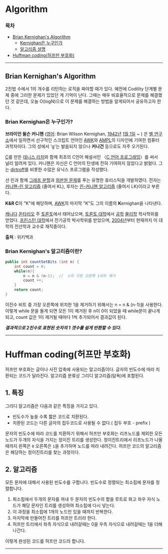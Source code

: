 # Algorithm

### 목차

- [Brian Kernighan's Algorithm](#brian-kernighan's-algorithm)
  - [Kernighan은 누구인가](#brian-kernighan's-algorithm은-누구인가?)
  - [알고리즘 설명](#brian-kernighan's-알고리즘이란?)
- [Huffman coding(허프만 부호화)](#huffman_coding(허프만_부호화))



---

## Brian Kernighan's Algorithm

2진법 수에서 1의 개수를 리턴하는 로직을 짜야할 때가 있다. 예전에 Codility 단계별 문제 중에 그러한 문제가 있었던 게 기억이 난다. 그때는 매우 비효율적으로 문제를 해결했던 것 같은데, 오늘 O(logN)으로 이 문제를 해결하는 방법을 알게되어서 공유하고자 한다. 

### Brian Kernighan은 누구인가?

**브라이언 윌슨 커니핸** ([영어](https://ko.wikipedia.org/wiki/%EC%98%81%EC%96%B4): Brian Wilson Kernighan, [1942년](https://ko.wikipedia.org/wiki/1942%EB%85%84) [1월 1일](https://ko.wikipedia.org/wiki/1%EC%9B%94_1%EC%9D%BC) ~ ) 은 [벨 연구소](https://ko.wikipedia.org/wiki/%EB%B2%A8_%EC%97%B0%EA%B5%AC%EC%86%8C)에서 일하면서 선구적인 스크립트 언어인 [AWK](https://ko.wikipedia.org/wiki/AWK)와 [AMPL](https://ko.wikipedia.org/w/index.php?title=AMPL&action=edit&redlink=1)의 디자인에 기여한 컴퓨터 과학자이다. 그의 성에서 'g'는 발음되지 않으나 **커니건** 등으로도 자주 오기된다.

[C](https://ko.wikipedia.org/wiki/C_(%ED%94%84%EB%A1%9C%EA%B7%B8%EB%9E%98%EB%B0%8D_%EC%96%B8%EC%96%B4))를 만든 [데니스 리치](https://ko.wikipedia.org/wiki/%EB%8D%B0%EB%8B%88%EC%8A%A4_%EB%A6%AC%EC%B9%98)와 함께 최초의 C언어 해설서인 〈[C 언어 프로그래밍](https://ko.wikipedia.org/w/index.php?title=C_(%ED%94%84%EB%A1%9C%EA%B7%B8%EB%9E%98%EB%B0%8D_%EC%96%B8%EC%96%B4)_(%EC%B1%85)&action=edit&redlink=1)〉를 써서 널리 알려져 있다. 커니핸은 자신은 C 언어의 탄생에 전혀 기여하지 않았다고 밝혔다. 그는 [dirtroff](https://ko.wikipedia.org/w/index.php?title=Dirtroff&action=edit&redlink=1)를 비롯한 수많은 유닉스 프로그램을 작성했다.

선 린과 함께 [그래프 분할](https://ko.wikipedia.org/wiki/%EA%B7%B8%EB%9E%98%ED%94%84_%EB%B6%84%ED%95%A0)과 [외판원 문제](https://ko.wikipedia.org/wiki/%EC%99%B8%ED%8C%90%EC%9B%90_%EB%AC%B8%EC%A0%9C)를 푸는 유명한 휴리스틱을 개발하였다. 전자는 [커니핸-린 알고리즘](https://ko.wikipedia.org/w/index.php?title=%EC%BB%A4%EB%8B%88%ED%95%B8-%EB%A6%B0_%EC%95%8C%EA%B3%A0%EB%A6%AC%EC%A6%98&action=edit&redlink=1) (줄여서 KL), 후자는 [린-커니핸 알고리즘](https://ko.wikipedia.org/w/index.php?title=%EB%A6%B0-%EC%BB%A4%EB%8B%88%ED%95%B8_%EC%95%8C%EA%B3%A0%EB%A6%AC%EC%A6%98&action=edit&redlink=1) (줄여서 LK)이라고 부른다.

**K&R C**의 "K"에 해당하며, [AWK](https://ko.wikipedia.org/wiki/AWK)의 마지막 "K"도 그의 이름의 **K**ernighan을 나타낸다.

[캐나다](https://ko.wikipedia.org/wiki/%EC%BA%90%EB%82%98%EB%8B%A4) [온타리오](https://ko.wikipedia.org/wiki/%EC%98%A8%ED%83%80%EB%A6%AC%EC%98%A4) 주 [토론토](https://ko.wikipedia.org/wiki/%ED%86%A0%EB%A1%A0%ED%86%A0)에서 태어났으며, [토론토 대학](https://ko.wikipedia.org/wiki/%ED%86%A0%EB%A1%A0%ED%86%A0_%EB%8C%80%ED%95%99)에서 [공학](https://ko.wikipedia.org/wiki/%EA%B3%B5%ED%95%99) [물리학](https://ko.wikipedia.org/wiki/%EB%AC%BC%EB%A6%AC%ED%95%99) 학사학위를 얻었다. [프린스턴 대학](https://ko.wikipedia.org/wiki/%ED%94%84%EB%A6%B0%EC%8A%A4%ED%84%B4_%EB%8C%80%ED%95%99)에서 전기공학 박사학위를 받았으며, [2004년](https://ko.wikipedia.org/wiki/2004%EB%85%84)부터 현재까지 이 대학의 전산학과 교수로 재직중이다.



**출처** : 위키백과



### Brian Kernighan's 알고리즘이란?

```java
public int countSetBits (int n) {
    int count = 0;
    while(n){
        n = n & (n-1);  //  n의 가장 오른쪽 1비트 제거
        count ++;
    }
    return count;
}
```

이진수 비트 중 가장 오른쪽에 위치한 1을 제거하기 위해서는 n = n & (n-1)을 사용한다. 이렇게 while 문을 돌게 되면 모든 1이 제거된 후 n이 0이 되었을 때 while문이 끝나게 되고, count 값은 1이 제거될 때마다 1씩 추가되어서 결과값이 된다.

***결과적으로 2진수로 표현된 숫자의 1 갯수를 쉽게 반환할 수 있다.***



---





# Huffman coding(허프만 부호화)

 허프만 부호화는 글이나 사진 압축에 사용되는 알고리즘이다. 글자의 빈도수에 따라 치환되는 코드가 달라진다. 알고리즘 분류상 그리디 알고리즘(탐욕)에 포함된다.



## 1. 특징

그리디 알고리즘은 다음과 같은 특징을 가지고 있다.

- 빈도수가 높을 수록 짧은 코드로 치환된다.
- 치환된 코드는 다른 글자의 접두코드로 사용될 수 없다.( 접두 부호 - prefix )  

문자의 빈도수에 따라 코드를 치환하기 위해서 허프만 부호화는 리프노드를 제외한 모든 노드가 두개의 자식을 가지는 정이진 트리를 생성한다. 정이진트리에서 리프노드가 나올때까지 왼쪽은 `0` 오른쪽은 `1`을 추가하며 노드를 따라 내려간다. 허프만 코드의 알고리즘은 해당하는 정이진트리를 찾는 과정이다.



## 2. 알고리즘

 모든 문자에 대해서 사용된 빈도수를 구합니다.  빈도수로 정렬되는 최소힙에 문자를 정렬합니다.

1. 푀소힙에서 두개의 문자를 꺼내 두 문자의 빈도수의 합을 루트로 화고 좌우 자식 노드가 해당 문자인 트리를 생성하여 최소힙에 다시 넣는다.
2. 이 과정을 최소힙에 1개의 노드만 있을 때까지 반복한다.
3. 마지막에 만들어진 트리를 허프만 트리라 한다.
4. 허프만 트리에서 좌측 자식으로 내려갈때는 0을 우측 자식으로 내려갈때는 1을 더해 나간다.

이렇게 완성된 코드를 허프만 코드라 합니다.



---

